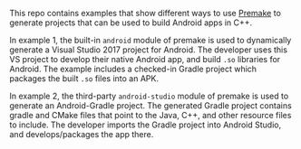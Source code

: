 

This repo contains examples that show different ways to use [Premake](https://premake.github.io/)
to generate projects that can be used to build Android apps in C++.

In example 1, the built-in `android` module of premake is used to dynamically generate a Visual Studio
2017 project for Android. The developer uses this VS project to develop their native Android app, and
build `.so` libraries for Android. The example includes a checked-in Gradle project which packages the
built `.so` files into an APK.

In example 2, the third-party `android-studio`  module of premake is used to generate an Android-Gradle
project. The generated Gradle project contains gradle and CMake files that point to the Java, C++, and
other resource files to include. The developer imports the Gradle project into Android Studio, and
develops/packages the app there.

